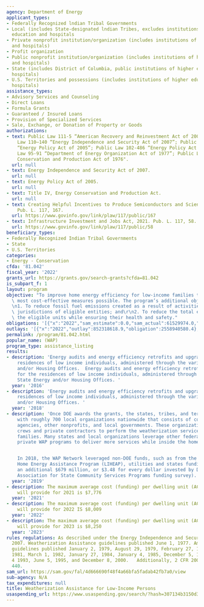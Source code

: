 ```yaml
---
agency: Department of Energy
applicant_types:
- Federally Recognized lndian Tribal Governments
- Local (includes State-designated lndian Tribes, excludes institutions of higher
  education and hospitals
- Private nonprofit institution/organization (includes institutions of higher education
  and hospitals)
- Profit organization
- Public nonprofit institution/organization (includes institutions of higher education
  and hospitals)
- State (includes District of Columbia, public institutions of higher education and
  hospitals)
- U.S. Territories and possessions (includes institutions of higher education and
  hospitals)
assistance_types:
- Advisory Services and Counseling
- Direct Loans
- Formula Grants
- Guaranteed / Insured Loans
- Provision of Specialized Services
- Sale, Exchange, or Donation of Property or Goods
authorizations:
- text: Public Law 111-5 “American Recovery and Reinvestment Act of 2009”; Public
    Law 110–140 “Energy Independence and Security Act of 2007”; Public Law 109–58
    “Energy Policy Act of 2005”; Public Law 102-486 “Energy Policy Act of 1992”; Public
    Law 95-91 “Department of Energy Organization Act of 1977”; Public Law 94-385 "Energy
    Conservation and Production Act of 1976".
  url: null
- text: Energy Independence and Security Act of 2007.
  url: null
- text: Energy Policy Act of 2005.
  url: null
- text: Title IV, Energy Conservation and Production Act.
  url: null
- text: Creating Helpful Incentives to Produce Semiconductors and Science Act of 2022.
    Pub. L. 117, 167.
  url: https://www.govinfo.gov/link/plaw/117/public/167
- text: Infrastructure Investment and Jobs Act, 2021. Pub. L. 117, 58.
  url: https://www.govinfo.gov/link/plaw/117/public/58
beneficiary_types:
- Federally Recognized Indian Tribal Governments
- State
- U.S. Territories
categories:
- Energy - Conservation
cfda: '81.042'
fiscal_year: '2022'
grants_url: https://grants.gov/search-grants?cfda=81.042
is_subpart_f: 1
layout: program
objective: "To improve home energy efficiency for low-income families through the\
  \ most cost-effective measures possible. The program’s additional objectives are:\r\
  \n1. To reduce fossil fuel emissions created as a result of activities within the\
  \ jurisdictions of eligible entities; and\r\n2. To reduce the total energy use of\
  \ the eligible units while ensuring their health and safety."
obligations: '[{"x":"2022","sam_estimate":0.0,"sam_actual":61529974.0,"usa_spending_actual":773014585.95},{"x":"2023","sam_estimate":920247490.0,"sam_actual":0.0,"usa_spending_actual":1453388682.78},{"x":"2024","sam_estimate":0.0,"sam_actual":0.0,"usa_spending_actual":239720516.52}]'
outlays: '[{"x":"2022","outlay":852318618.9,"obligation":2558940580.4},{"x":"2023","outlay":6706966.17,"obligation":38775122.0},{"x":"2024","outlay":772593.25,"obligation":7061277.0}]'
permalink: /program/81.042.html
popular_name: (WAP)
program_type: assistance_listing
results:
- description: 'Energy audits and energy efficiency retrofits and upgrades for the
    residences of low income individuals, administered through the various State Energy
    and/or Housing Offices.  Energy audits and energy efficiency retrofits and upgrades
    for the residences of low income individuals, administered through the various
    State Energy and/or Housing Offices. '
  year: '2016'
- description: 'Energy audits and energy efficiency retrofits and upgrades for the
    residences of low income individuals, administered through the various State Energy
    and/or Housing Offices. '
  year: '2018'
- description: 'Once DOE awards the grants, the states, tribes, and territories contract
    with roughly 700 local organizations nationwide that consists of community action
    agencies, other nonprofits, and local governments. These organizations use in-house
    crews and private contractors to perform the weatherization services for low-income
    families. Many states and local organizations leverage other federal, state and
    private WAP programs to deliver more services while inside the home.


    In 2018, the WAP Network leveraged non-DOE funds, such as from the Low Income
    Home Energy Assistance Program (LIHEAP), utilities and states funding by providing
    an additional $679 million, or $3.48 for every dollar invested by DOE (2018 National
    Association for State Community Services Programs funding survey).'
  year: '2019'
- description: The maximum average cost (funding) per dwelling unit (ACPU) that WAP
    will provide for 2021 is $7,776
  year: '2021'
- description: The maximum average cost (funding) per dwelling unit (ACPU) that WAP
    will provide for 2022 IS $8,009
  year: '2022'
- description: The maximum average cost (funding) per dwelling unit (ACPU) that WAP
    will provide for 2023 is $8,250
  year: '2023'
rules_regulations: As described under the Energy Independence and Security Act of
  2007. Weatherization Assistance guidelines published June 1, 1977. Amendments to
  guidelines published January 2, 1979, August 29, 1979, February 27, 1980, June 1,
  1981, March 1, 1982, January 27, 1984, January 4, 1985, December 5, 1985, March
  4 1993, June 5, 1995, and December 8, 2000.   Additionally, 2 CFR 200 and 10 CFR
  440.
sam_url: https://sam.gov/fal/4d666690f48f4a66bfa5fadab42fb7a0/view
sub-agency: N/A
tax_expenditures: null
title: Weatherization Assistance for Low-Income Persons
usaspending_url: https://www.usaspending.gov/search/?hash=307134b3150d3609ee5a80cfcd1b056f
---
```

